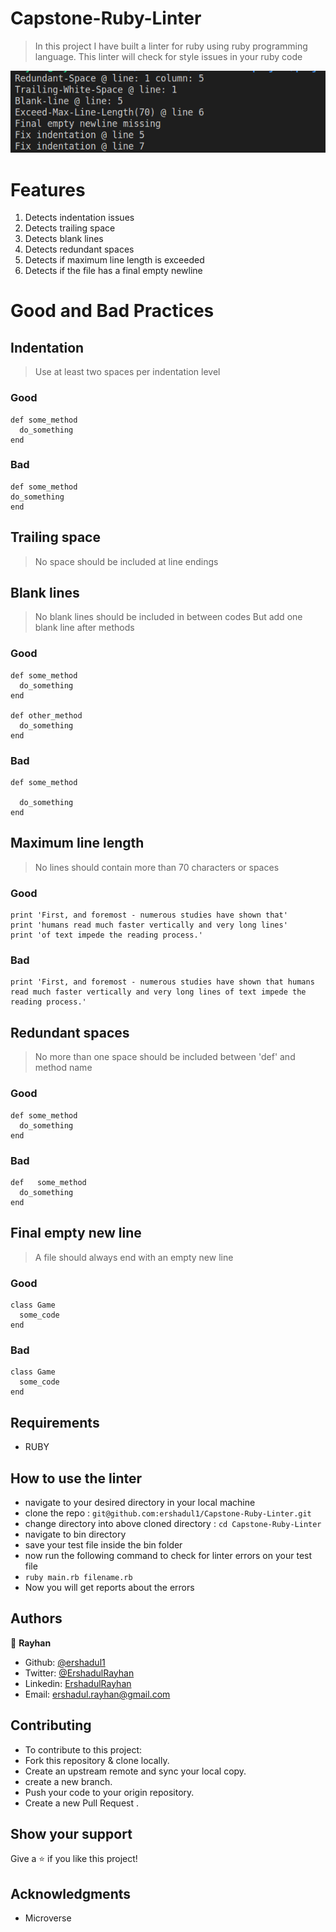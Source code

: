 # Capstone-Ruby-Linter
> In this project I have built a linter for ruby using ruby programming language.
> This linter will check for style issues in your ruby code

 ![screenshot](linter.png)

# Features

1. Detects indentation issues 
2. Detects trailing space
3. Detects blank lines 
4. Detects redundant spaces
5. Detects if maximum line length is exceeded
6. Detects if the file has a final empty newline

# Good and Bad Practices

## Indentation

> Use at least two spaces per indentation level 

### Good

```
def some_method
  do_something
end
```

### Bad

```
def some_method
do_something
end
```

## Trailing space

> No space should be included at line endings

## Blank lines

> No blank lines should be included in between codes
> But add one blank line after methods 

### Good

```
def some_method
  do_something
end

def other_method
  do_something
end
```

### Bad

```
def some_method
  
  do_something
end
```

## Maximum line length

> No lines should contain more than 70 characters or spaces

### Good

```
print 'First, and foremost - numerous studies have shown that'
print 'humans read much faster vertically and very long lines'
print 'of text impede the reading process.'
```

### Bad

```
print 'First, and foremost - numerous studies have shown that humans read much faster vertically and very long lines of text impede the reading process.'
```

## Redundant spaces

> No more than one space should be included between 'def' and method name

### Good

```
def some_method
  do_something
end

```

### Bad

```
def   some_method
  do_something
end
```

## Final empty new line

> A file should always end with an empty new line

### Good

```
class Game
  some_code
end

```

### Bad

```
class Game
  some_code
end
```

## Requirements

- RUBY

## How to use the linter

- navigate to your desired directory in your local machine
- clone the repo : `git@github.com:ershadul1/Capstone-Ruby-Linter.git`
- change directory into above cloned directory : `cd Capstone-Ruby-Linter`
- navigate to bin directory
- save your test file inside the bin folder
- now run the following command to check for linter errors on your test file
- `ruby main.rb filename.rb`
- Now you will get reports about the errors

## Authors

 👤 **Rayhan**

- Github: [@ershadul1](https://github.com/ershadul1)
- Twitter: [@ErshadulRayhan](https://twitter.com/ErshadulRayhan)
- Linkedin: [ErshadulRayhan](https://www.linkedin.com/in/ershadul-hakim-rayhan-a5a17649/)
- Email:  ershadul.rayhan@gmail.com

## Contributing

- To contribute to this project:
- Fork this repository & clone locally.
- Create an upstream remote and sync your local copy.
- create a new branch.
- Push your code to your origin repository.
- Create a new Pull Request .

## Show your support

Give a ⭐️ if you like this project!
​
## Acknowledgments

- Microverse
